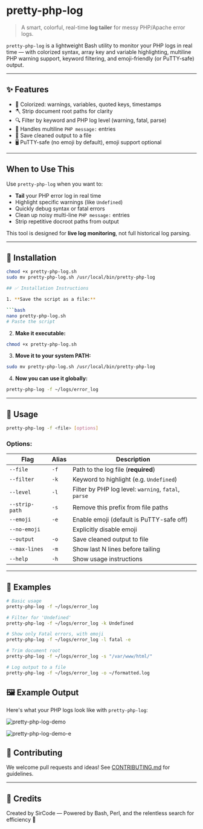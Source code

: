 # pretty-php-log

> A smart, colorful, real-time **log tailer** for messy PHP/Apache error logs.

`pretty-php-log` is a lightweight Bash utility to monitor your PHP logs in real time — with colorized syntax, array key and variable highlighting, multiline PHP warning support, keyword filtering, and emoji-friendly (or PuTTY-safe) output.

---

## ✨ Features

- 🎨 Colorized: warnings, variables, quoted keys, timestamps
- 🪓 Strip document root paths for clarity
- 🔍 Filter by keyword and PHP log level (warning, fatal, parse)
- 📎 Handles multiline `PHP message:` entries
- 💾 Save cleaned output to a file
- 🖥 PuTTY-safe (no emoji by default), emoji support optional

---

## When to Use This

Use `pretty-php-log` when you want to:

- **Tail** your PHP error log in real time
- Highlight specific warnings (like `Undefined`)
- Quickly debug syntax or fatal errors
- Clean up noisy multi-line `PHP message:` entries
- Strip repetitive docroot paths from output

This tool is designed for **live log monitoring**, not full historical log parsing.

---

## 🚀 Installation

```bash
chmod +x pretty-php-log.sh
sudo mv pretty-php-log.sh /usr/local/bin/pretty-php-log

## ✅ Installation Instructions

1. **Save the script as a file:**

```bash
nano pretty-php-log.sh
# Paste the script
```

2. **Make it executable:**

```bash
chmod +x pretty-php-log.sh
```

3. **Move it to your system PATH:**

```bash
sudo mv pretty-php-log.sh /usr/local/bin/pretty-php-log
```

4. **Now you can use it globally:**

```bash
pretty-php-log -f ~/logs/error_log
```

---

## 🧩 Usage

```bash
pretty-php-log -f <file> [options]
```

### Options:

| Flag           | Alias | Description                                          |
| -------------- | ----- | ---------------------------------------------------- |
| `--file`       | `-f`  | Path to the log file (**required**)                  |
| `--filter`     | `-k`  | Keyword to highlight (e.g. `Undefined`)              |
| `--level`      | `-l`  | Filter by PHP log level: `warning`, `fatal`, `parse` |
| `--strip-path` | `-s`  | Remove this prefix from file paths                   |
| `--emoji`      | `-e`  | Enable emoji (default is PuTTY-safe off)             |
| `--no-emoji`   |       | Explicitly disable emoji                             |
| `--output`     | `-o`  | Save cleaned output to file                          |
| `--max-lines`  | `-m`  | Show last N lines before tailing                     |
| `--help`       | `-h`  | Show usage instructions                              |

---

## 🧪 Examples

```bash
# Basic usage
pretty-php-log -f ~/logs/error_log

# Filter for 'Undefined'
pretty-php-log -f ~/logs/error_log -k Undefined

# Show only Fatal errors, with emoji
pretty-php-log -f ~/logs/error_log -l fatal -e

# Trim document root
pretty-php-log -f ~/logs/error_log -s "/var/www/html/"

# Log output to a file
pretty-php-log -f ~/logs/error_log -o ~/formatted.log
```

## 🖼 Example Output

Here's what your PHP logs look like with `pretty-php-log`:

![pretty-php-log-demo](https://github.com/user-attachments/assets/42ab01e6-7775-4911-a200-8e12050c3fd4)

![pretty-php-log-demo-e](https://github.com/user-attachments/assets/e67154e2-40d8-4d35-bdab-170298763eb0)



## 🤝 Contributing

We welcome pull requests and ideas! See [CONTRIBUTING.md](CONTRIBUTING.md) for guidelines.


---

## 🙌 Credits

Created by SirCode — Powered by Bash, Perl, and the relentless search for efficiency 🍃



